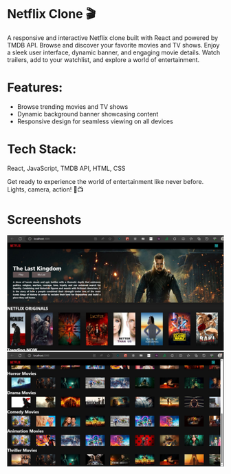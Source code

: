 # Netflix Clone 🎬 <br>

A responsive and interactive Netflix clone built with React and powered by TMDB API. Browse and discover your favorite movies and TV shows. Enjoy a sleek user interface, dynamic banner, and engaging movie details. Watch trailers, add to your watchlist, and explore a world of entertainment.

# Features:

- Browse trending movies and TV shows <br>
- Dynamic background banner showcasing content <br>
- Responsive design for seamless viewing on all devices<br>

# Tech Stack:

React, JavaScript, TMDB API, HTML, CSS<br>

Get ready to experience the world of entertainment like never before. Lights, camera, action! 🍿📺

# Screenshots

![Local Image](./images/screenshot_1.JPG) <br>
![Local Image](./images/screenshot_2.JPG)
